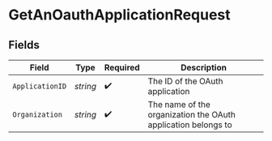# GetAnOauthApplicationRequest


## Fields

| Field                                                         | Type                                                          | Required                                                      | Description                                                   |
| ------------------------------------------------------------- | ------------------------------------------------------------- | ------------------------------------------------------------- | ------------------------------------------------------------- |
| `ApplicationID`                                               | *string*                                                      | :heavy_check_mark:                                            | The ID of the OAuth application                               |
| `Organization`                                                | *string*                                                      | :heavy_check_mark:                                            | The name of the organization the OAuth application belongs to |